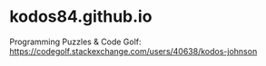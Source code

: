 # kodos84.github.io

Programming Puzzles & Code Golf: <https://codegolf.stackexchange.com/users/40638/kodos-johnson>
